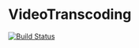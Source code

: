# VideoTranscoding
[![Build Status](https://travis-ci.com/luiscajl/VideoTranscoding.svg?token=pmaXrqcdKzZPYdpspVgq&branch=master)](https://travis-ci.com/luiscajl/VideoTranscoding)
